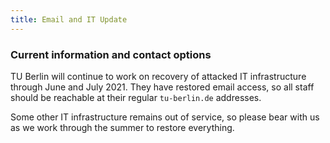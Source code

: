 ```yaml
---
title: Email and IT Update
---
```


### Current information and contact options

TU Berlin will continue to work on recovery of attacked IT infrastructure through June and July 2021. They have restored email access, so all staff should be reachable at their regular `tu-berlin.de` addresses.

Some other IT infrastructure remains out of service, so please bear with us as we work through the summer to restore everything.
